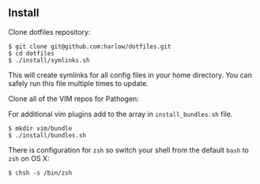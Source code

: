 Install
-------

Clone dotfiles repository:

    $ git clone git@github.com:harlow/dotfiles.git
    $ cd dotfiles
    $ ./install/symlinks.sh

This will create symlinks for all config files in your home directory. You can
safely run this file multiple times to update.

Clone all of the VIM repos for Pathogen:

For additional vim plugins add to the array in `install_bundles.sh` file.

    $ mkdir vim/bundle
    $ ./install/bundles.sh

There is configuration for `zsh` so switch your shell from the default `bash` 
to `zsh` on OS X:

    $ chsh -s /bin/zsh
